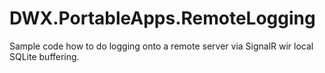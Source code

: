 # DWX.PortableApps.RemoteLogging
Sample code how to do logging onto a remote server via SignalR wir local SQLite buffering.
